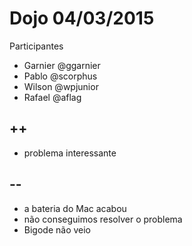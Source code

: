 # Dojo 04/03/2015

Participantes

- Garnier @ggarnier
- Pablo @scorphus
- Wilson @wpjunior
- Rafael @aflag

## ++

- problema interessante

## --

- a bateria do Mac acabou
- não conseguimos resolver o problema
- Bigode não veio
